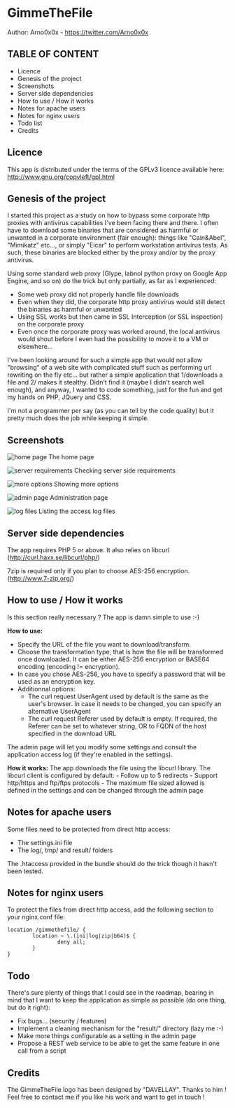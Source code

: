 GimmeTheFile
============

Author: Arno0x0x - https://twitter.com/Arno0x0x


TABLE OF CONTENT
----------------
- Licence
- Genesis of the project
- Screenshots
- Server side dependencies
- How to use / How it works
- Notes for apache users
- Notes for nginx users
- Todo list
- Credits

Licence
-------
This app is distributed under the terms of the GPLv3 licence available here:
http://www.gnu.org/copyleft/gpl.html


Genesis of the project
----------------------
I started this project as a study on how to bypass some corporate http proxies with antivirus capabilities I've been facing there and there.
I often have to download some binaries that are considered as harmful or unwanted in a corporate environment (fair enough): things like "Cain&Abel", "Mimikatz" etc..., or simply "Eicar" to perform
workstation antivirus tests. As such, these binaries are blocked either by the proxy and/or by the proxy antivirus.

Using some standard web proxy (Glype, labnol python proxy on Google App Engine, and so on) do the trick but only partially, as far as I experienced:
- Some web proxy did not properly handle file downloads
- Even when they did, the corporate http proxy antivirus would still detect the binaries as harmful or unwanted
- Using SSL works but then came in SSL Interception (or SSL inspection) on the corporate proxy
- Even once the corporate proxy was worked around, the local antivirus would shout before I even had the possibility to move it to a VM or elsewhere...

I've been looking around for such a simple app that would not allow "browsing" of a web site with complicated stuff such as performing url rewriting on the fly etc...
but rather a simple application that 1/downloads a file and 2/ makes it stealthy. Didn't find it (maybe I didn't search well enough), and anyway, I wanted to code something, just for the fun and get
my hands on PHP, JQuery and CSS.

I'm not a programmer per say (as you can tell by the code quality) but it pretty much does the job while keeping it simple.

Screenshots
-----------
![home page](http://i.imgur.com/cTuWCMZ.jpg)
The home page

![server requirements](http://i.imgur.com/WZjgAmJ.jpg)
Checking server side requirements

![more options](http://i.imgur.com/vj2t3Do.jpg)
Showing more options

![admin page](http://i.imgur.com/rbE2iQA.jpg)
Administration page

![log files](http://i.imgur.com/GRGBl9M.jpg)
Listing the access log files

Server side dependencies
------------------------
The app requires PHP 5 or above.
It also relies on libcurl (http://curl.haxx.se/libcurl/php/)

7zip is required only if you plan to choose AES-256 encryption. (http://www.7-zip.org/)


How to use / How it works
-------------------------
Is this section really necessary ? The app is damn simple to use :-)

**How to use:**
- Specify the URL of the file you want to download/transform.
- Choose the transformation type, that is how the file will be transformed once downloaded. It can be either AES-256 encryption or BASE64 encoding (encoding != encryption).
- In case you chose AES-256, you have to specify a password that will be used as an encryption key.
- Additionnal options:
	- The curl request UserAgent used by default is the same as the user's browser. In case it needs to be changed, you can specify an alternative UserAgent
	- The curl request Referer used by default is empty. If required, the Referer can be set to whatever string, OR to FQDN of the host specified in the download URL

The admin page will let you modify some settings and consult the application access log (if they're enabled in the settings).
	
**How it works:**
The app downloads the file using the libcurl library. The libcurl client is configured by default:
	- Follow up to 5 redirects
	- Support http/https and ftp/ftps protocols
	- The maximum file sized allowed is defined in the settings and can be changed through the admin page


Notes for apache users
----------------------
Some files need to be protected from direct http access:
- The settings.ini file
- The log/, tmp/ and result/ folders

The .htaccess provided in the bundle should do the trick though it hasn't been tested.


Notes for nginx users
---------------------
To protect the files from direct http access, add the following section to your nginx.conf file:

```
location /gimmethefile/ {
		location ~ \.(ini|log|zip|b64)$ {
				deny all;    
		}    
}
``` 
	
Todo
----
There's sure plenty of things that I could see in the roadmap, bearing in mind that I want to keep the application as simple as possible (do one thing, but do it right):
- Fix bugs... (security / features)
- Implement a cleaning mechanism for the "result/" directory (lazy me :-)
- Make more things configurable as a setting in the admin page
- Propose a REST web service to be able to get the same feature in one call from a script


Credits
-------
The GimmeTheFile logo has been designed by "DAVELLAY". Thanks to him !
Feel free to contact me if you like his work and want to get in touch !
